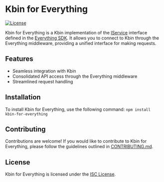 # Kbin for Everything

[![License](https://img.shields.io/badge/license-ISC-blue.svg)](LICENSE.md)

Kbin for Everything is a Kbin implementation of the [IService](https://github.com/everything-gripe/everything-sdk/blob/master/service.ts) interface defined in the [Everything SDK](https://github.com/everything-gripe/everything-sdk). It allows you to connect to Kbin through the Everything middleware, providing a unified interface for making requests.

## Features

- Seamless integration with Kbin
- Consolidated API access through the Everything middleware
- Streamlined request handling

## Installation

To install Kbin for Everything, use the following command: `npm install kbin-for-everything`

## Contributing

Contributions are welcome! If you would like to contribute to Kbin for Everything, please follow the guidelines outlined in [CONTRIBUTING.md](CONTRIBUTING.md).

## License

Kbin for Everything is licensed under the [ISC License](LICENSE.md).
